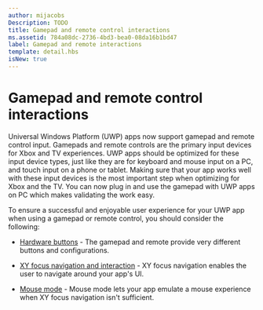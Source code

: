 ```yaml
---
author: mijacobs
Description: TODO
title: Gamepad and remote control interactions
ms.assetid: 784a08dc-2736-4bd3-bea0-08da16b1bd47
label: Gamepad and remote interactions
template: detail.hbs
isNew: true
---
```


# Gamepad and remote control interactions

Universal Windows Platform (UWP) apps now support gamepad and remote control input. Gamepads and remote controls are the primary input devices for Xbox and TV experiences. UWP apps should be optimized for these input device types, just like they are for keyboard and mouse input on a PC, and touch input on a phone or tablet. Making sure that your app works well with these input devices is the most important step when optimizing for Xbox and the TV.
You can now plug in and use the gamepad with UWP apps on PC which makes validating the work easy.

To ensure a successful and enjoyable user experience for your UWP app when using a gamepad or remote control, you should consider the following:

* [Hardware buttons](designing-for-tv.md#hardware-buttons)
             -
The gamepad and remote provide very different buttons and configurations.

* [XY focus navigation and interaction](designing-for-tv.md#xy-focus-navigation-and-interaction)
             -
XY focus navigation enables the user to navigate around your app's UI.

* [Mouse mode](designing-for-tv.md#mouse-mode)
             -
Mouse mode lets your app emulate a mouse experience when XY focus navigation isn't sufficient.


<!--HONumber=Jun16_HO3-->


